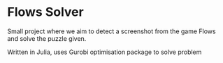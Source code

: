 # Flows Solver

Small project where we aim to detect a screenshot from the game Flows and solve the puzzle given.

Written in Julia, uses Gurobi optimisation package to solve problem
